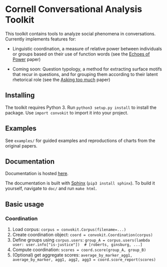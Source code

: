 # Cornell Conversational Analysis Toolkit
This toolkit contains tools to analyze social phenomena in conversations.
Currently implements features for:

- Linguistic coordination, a measure of relative power between individuals or
  groups based on their use of function words (see the [Echoes of
  Power](https://www.cs.cornell.edu/~cristian/Echoes_of_power.html) paper)
  
- Coming soon: Question typology, a method for extracting surface motifs that recur in questions, and for grouping them according to their latent rhetorical role (see the [Asking too much](http://www.cs.cornell.edu/~cristian/Asking_too_much.html) paper)

## Installing
The toolkit requires Python 3. Run `python3 setup.py install` to install the package.
Use `import convokit` to import it into your project.

## Examples
See `examples/` for guided examples and reproductions of charts from the original
papers.

## Documentation
Documentation is hosted [here](http://wanganzhou.com/convokit/).

The documentation is built with [Sphinx](http://www.sphinx-doc.org/en/1.5.1/) (`pip3 install sphinx`). To build it yourself, navigate to `doc/` and run `make html`. 

## Basic usage
### Coordination
1. Load corpus: `corpus = convokit.Corpus(filename=...)`
2. Create coordination object: `coord = convokit.Coordination(corpus)`
3. Define groups using `corpus.users`:
        `group_A = corpus.users(lambda user: user.info["is-justice"])  # [roberts, ginsburg, ...]`
4. Compute coordination: `scores = coord.score(group_A, group_B)`
5. (Optional) get aggregate scores:
        `average_by_marker_agg1, average_by_marker, agg1, agg2, agg3 = coord.score_report(scores)`
